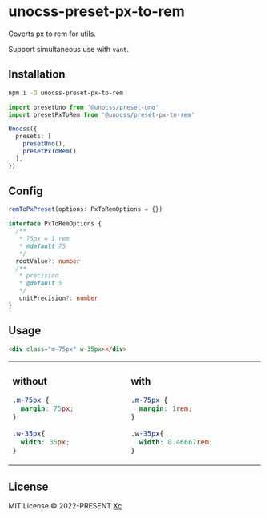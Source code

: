 # unocss-preset-px-to-rem

Coverts px to rem for utils.

Support simultaneous use with `vant`.

## Installation

```bash
npm i -D unocss-preset-px-to-rem
```

```ts
import presetUno from '@unocss/preset-uno'
import presetPxToRem from '@unocss/preset-px-to-rem'

Unocss({
  presets: [
    presetUno(),
    presetPxToRem()
  ],
})
```

## Config
```ts
remToPxPreset(options: PxToRemOptions = {})

interface PxToRemOptions {
  /**
   * 75px = 1 rem
   * @default 75
   */
  rootValue?: number
  /**
   * precision
   * @default 5
   */
   unitPrecision?: number
}

```

## Usage

```html
<div class="m-75px" w-35px></div>
```

<table><tr><td width="500px" valign="top">

### without

```css
.m-75px {
  margin: 75px;
}

.w-35px{
  width: 35px;
}
```

</td><td width="500px" valign="top">

### with

```css
.m-75px {
  margin: 1rem;
}

.w-35px{
  width: 0.46667rem;
}
```

</td></tr></table>

## License

MIT License &copy; 2022-PRESENT [Xc](https://github.com/chenxch)

